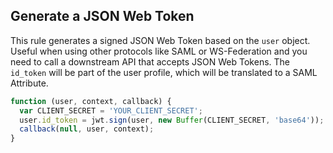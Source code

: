 ## Generate a JSON Web Token

This rule generates a signed JSON Web Token based on the `user` object. Useful when using other protocols like SAML or WS-Federation and you need to call a downstream API that accepts JSON Web Tokens. The `id_token` will be part of the user profile, which will be translated to a SAML Attribute.

```js
function (user, context, callback) {
  var CLIENT_SECRET = 'YOUR_CLIENT_SECRET';
  user.id_token = jwt.sign(user, new Buffer(CLIENT_SECRET, 'base64'));
  callback(null, user, context);
}
```
